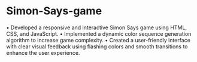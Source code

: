 # Simon-Says-game
•	Developed a responsive and interactive Simon Says game using HTML, CSS, and JavaScript.
•	Implemented a dynamic color sequence generation algorithm to increase game complexity.
•	Created a user-friendly interface with clear visual feedback using flashing colors and smooth transitions to enhance the user experience.
